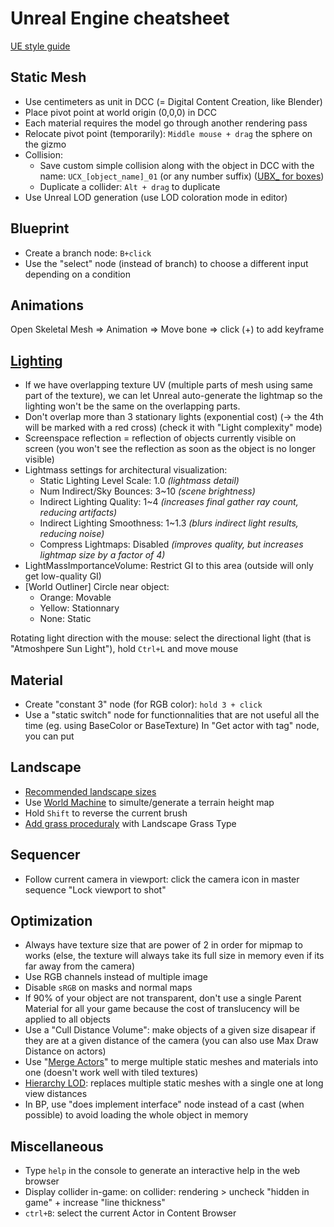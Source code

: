 # Unreal Engine cheatsheet

[UE style guide](https://github.com/Allar/ue5-style-guide)

## Static Mesh
 - Use centimeters as unit in DCC (= Digital Content Creation, like Blender)
 - Place pivot point at world origin (0,0,0) in DCC
 - Each material requires the model go through another rendering pass
 - Relocate pivot point (temporarily): `Middle mouse + drag` the sphere on the gizmo
 - Collision:
   - Save custom simple collision along with the object in DCC with the name: `UCX_[object_name]_01` (or any number suffix) ([UBX_ for boxes](https://docs.unrealengine.com/4.26/en-US/WorkingWithContent/Importing/FBX/StaticMeshes/#collision))
   - Duplicate a collider: `Alt + drag` to duplicate
 - Use Unreal LOD generation (use LOD coloration mode in editor)

## Blueprint
 - Create a branch node: `B+click`
 - Use the "select" node (instead of branch) to choose a different input depending on a condition

## Animations
Open Skeletal Mesh => Animation => Move bone => click (+) to add keyframe

## [Lighting](https://docs.unrealengine.com/4.26/en-US/BuildingWorlds/LightingAndShadows/)
 - If we have overlapping texture UV (multiple parts of mesh using same part of the texture), we can let Unreal auto-generate the lightmap so the lighting won't be the same on the overlapping parts. 
 - Don't overlap more than 3 stationary lights (exponential cost) (-> the 4th will be marked with a red cross) (check it with "Light complexity" mode)
 - Screenspace reflection = reflection of objects currently visible on screen (you won't see the reflection as soon as the object is no longer visible)
 - Lightmass settings for architectural visualization:
   - Static Lighting Level Scale: 1.0 *(lightmass detail)*
   - Num Indirect/Sky Bounces: 3~10 *(scene brightness)*
   - Indirect Lighting Quality: 1~4 *(increases final gather ray count, reducing artifacts)*
   - Indirect Lighting Smoothness: 1~1.3 *(blurs indirect light results, reducing noise)*
   - Compress Lightmaps: Disabled *(improves quality, but increases lightmap size by a factor of 4)*
 - LightMassImportanceVolume: Restrict GI to this area (outside will only get low-quality GI)
 - [World Outliner] Circle near object:
   - Orange: Movable
   - Yellow: Stationnary
   - None: Static
   
 Rotating light direction with the mouse: select the directional light (that is "Atmoshpere Sun Light"), hold `Ctrl+L` and move mouse
 
## Material
 - Create "constant 3" node (for RGB color): `hold 3 + click`
 - Use a "static switch" node for functionnalities that are not useful all the time (eg. using BaseColor or BaseTexture)
In "Get actor with tag" node, you can put
## Landscape
 - [Recommended landscape sizes](https://docs.unrealengine.com/4.26/en-US/BuildingWorlds/Landscape/TechnicalGuide/#recommendedlandscapesizes)
 - Use [World Machine](https://www.world-machine.com/) to simulte/generate a terrain height map
 - Hold `Shift` to reverse the current brush
 - [Add grass proceduraly](https://learn.unrealengine.com/course/3590620/module/6960224) with Landscape Grass Type

## Sequencer
 - Follow current camera in viewport: click the camera icon in master sequence "Lock viewport to shot"

## Optimization
 - Always have texture size that are power of 2 in order for mipmap to works (else, the texture will always take its full size in memory even if its far away from the camera)
 - Use RGB channels instead of multiple image
 - Disable `sRGB` on masks and normal maps
 - If 90% of your object are not transparent, don't use a single Parent Material for all your game because the cost of translucency will be applied to all objects
 - Use a "Cull Distance Volume": make objects of a given size disapear if they are at a given distance of the camera (you can also use Max Draw Distance on actors)
 - Use "[Merge Actors](https://docs.unrealengine.com/4.26/en-US/Basics/Actors/Merging/)" to merge multiple static meshes and materials into one (doesn't work well with tiled textures)
 - [Hierarchy LOD](https://docs.unrealengine.com/4.26/en-US/BuildingWorlds/HLOD/): replaces multiple static meshes with a single one at long view distances
 - In BP, use "does implement interface" node instead of a cast (when possible) to avoid loading the whole object in memory
 
## Miscellaneous
 - Type `help` in the console to generate an interactive help in the web browser
 - Display collider in-game: on collider: rendering > uncheck "hidden in game" + increase "line thickness"
 - `ctrl+B`: select the current Actor in Content Browser